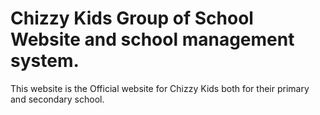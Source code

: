 # Chizzy Kids Group of School Website and school management system.

This website is the Official website for Chizzy Kids both for their primary and secondary school.
